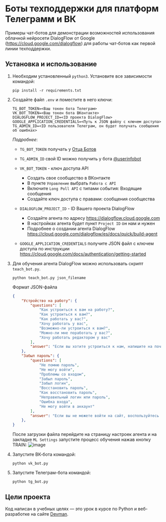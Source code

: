 # Боты техподдержки для платформ Телеграмм и ВК

Примеры чат-ботов для демонстрации возможностей использования облачной нейросети DialogFlow от Google (https://cloud.google.com/dialogflow) для работы чат-ботов как первой линии техподдержки.

## Установка и использование
1. Необходим установленный `python3`. Установите все зависимости командой:
    ```
    pip install -r requirements.txt
    ```
1. Создайте файл `.env` и поместите в него ключи:
    ```
    TG_BOT_TOKEN=<Ваш токен бота Телеграм>
    VK_BOT_TOKEN=<Ваш токен бота ВКонтакте>
    DIALOGFLOW_PROJECT_ID=<ID проекта DialogFlow>
    GOOGLE_APPLICATION_CREDENTIALS=<Путь к JSON файлу с ключем доступа>
    TG_ADMIN_ID=<ID пользователя Телеграм, он будет получать сообщения об ошибках>
    ```
    *Подробнее*:  
    * `TG_BOT_TOKEN` получать у [Отца Ботов](https://t.me/BotFather)
    * `TG_ADMIN_ID` свой ID можно получить у бота [@userinfobot](https://t.me/userinfobot)

    * `VK_BOT_TOKEN` - ключ доступа API
        - Создать свое сообщество в ВКонтакте
        - В пункте `Управление` выбрать `Работа с API`
        - Включите `Long Poll API` с типами события: Входящие сообщения
        - Создайте ключ доступа с правами: сообщения сообщества   

    * `DIALOGFLOW_PROJECT_ID` - ID Вашего проекта DialogFlow
        - Создайте агента по адресу https://dialogflow.cloud.google.com
        - В настройках агента будет пункт `Project ID` он нам и нужен
        - Подробнее о создании агента DialogFlow https://cloud.google.com/dialogflow/es/docs/quick/build-agent

    * `GOOGLE_APPLICATION_CREDENTIALS` получите JSON файл с ключем доступа по инструкции https://cloud.google.com/docs/authentication/getting-started
        
1. Для обучения агента DialogFlow можно использовать скрипт `teach_bot.py`.     
    ```
    python teach_bot.py json_filename
    ```
    Формат JSON-файла
    ```json
    {
        "Устройство на работу": {
            "questions": [
                "Как устроиться к вам на работу?",
                "Как устроиться к вам?",
                "Как работать у вас?",
                "Хочу работать у вас",
                "Возможно-ли устроиться к вам?",
                "Можно-ли мне поработать у вас?",
                "Хочу работать редактором у вас"
            ],
            "answer": "Если вы хотите устроиться к нам, напишите на почту game-of-verbs@gmail.com мини-эссе о себе и прикрепите ваше портфолио."
        },
        "Забыл пароль": {
            "questions": [
                "Не помню пароль",
                "Не могу войти",
                "Проблемы со входом",
                "Забыл пароль",
                "Забыл логин",
                "Восстановить пароль",
                "Как восстановить пароль",
                "Неправильный логин или пароль",
                "Ошибка входа",
                "Не могу войти в аккаунт"
            ],
            "answer": "Если вы не можете войти на сайт, воспользуйтесь кнопкой «Забыли пароль?» под формой входа. Вам на почту прийдёт письмо с дальнейшими инструкциями. Проверьте папку «Спам», иногда письма попадают в неё."
        },
    }
    ```
    После загрузки файла перейдите на страницу настроек агента и на закладке `ML Settings` запустите процесс обучения нажав кнопку TRAIN:
![image](https://user-images.githubusercontent.com/22379662/184509359-00d0fac8-e90b-43a0-8b96-9e3e2d91d890.png)

1. Запустите ВК-бота командой:
    ```
    python vk_bot.py
    ```
1. Запустите Телеграм-бота командой:
    ```
    python tg_bot.py
    ```


## Цели проекта

Код написан в учебных целях — это урок в курсе по Python и веб-разработке на сайте [Devman](https://dvmn.org).
